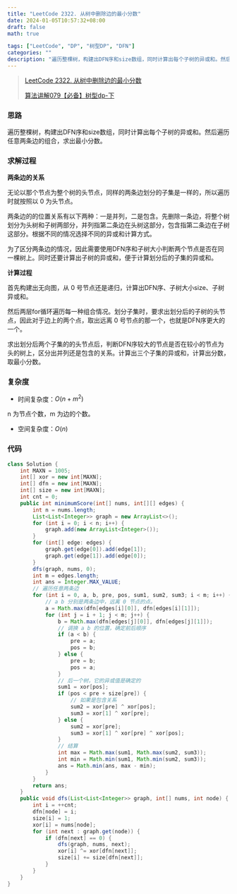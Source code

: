 ```yaml
---
title: "LeetCode 2322. 从树中删除边的最小分数"
date: 2024-01-05T10:57:32+08:00
draft: false
math: true

tags: ["LeetCode", "DP", "树型DP", "DFN"]
categories: ""
description: "遍历整棵树，构建出DFN序和size数组，同时计算出每个子树的异或和。然后遍历任意两条边的组合，求出最小分数。"
---
```


> [LeetCode 2322. 从树中删除边的最小分数](https://leetcode.cn/problems/minimum-score-after-removals-on-a-tree/)
>
> [算法讲解079【必备】树型dp-下](https://www.bilibili.com/video/BV1ae411f7AC/)

### 思路

遍历整棵树，构建出DFN序和size数组，同时计算出每个子树的异或和。然后遍历任意两条边的组合，求出最小分数。

### 求解过程

**两条边的关系**

无论以那个节点为整个树的头节点，同样的两条边划分的子集是一样的，所以遍历时就按照以 0 为头节点。

两条边的的位置关系有以下两种：一是并列，二是包含。先删除一条边，将整个树划分为头树和子树两部分，并列指第二条边在头树这部分，包含指第二条边在子树这部分。根据不同的情况选择不同的异或和计算方式。

为了区分两条边的情况，因此需要使用DFN序和子树大小判断两个节点是否在同一棵树上。同时还要计算出子树的异或和，便于计算划分后的子集的异或和。

**计算过程**

首先构建出无向图，从 0 号节点还是递归，计算出DFN序、子树大小size、子树异或和。

然后两层for循环遍历每一种组合情况。划分子集时，要求出划分后的子树的头节点，因此对于边上的两个点，取出远离 0 号节点的那一个，也就是DFN序更大的一个。

求出划分后两个子集的的头节点后，判断DFN序较大的节点是否在较小的节点为头的树上，区分出并列还是包含的关系。计算出三个子集的异或和，计算出分数，取最小分数。

### 复杂度

- 时间复杂度：$O(n + m^2)$

n 为节点个数，m 为边的个数。

- 空间复杂度：$O(n)$

### 代码

```java
class Solution {
    int MAXN = 1005;
    int[] xor = new int[MAXN];
    int[] dfn = new int[MAXN];
    int[] size = new int[MAXN];
    int cnt = 0;
    public int minimumScore(int[] nums, int[][] edges) {
        int n = nums.length;
        List<List<Integer>> graph = new ArrayList<>();
        for (int i = 0; i < n; i++) {
            graph.add(new ArrayList<Integer>());
        }
        for (int[] edge: edges) {
            graph.get(edge[0]).add(edge[1]);
            graph.get(edge[1]).add(edge[0]);
        }
        dfs(graph, nums, 0);
        int m = edges.length;
        int ans = Integer.MAX_VALUE;
        // 遍历任意两条边
        for (int i = 0, a, b, pre, pos, sum1, sum2, sum3; i < m; i++) {
            // a b 分别是两条边中，远离 0 节点的点。
            a = Math.max(dfn[edges[i][0]], dfn[edges[i][1]]);
            for (int j = i + 1; j < m; j++) {
                b = Math.max(dfn[edges[j][0]], dfn[edges[j][1]]);
                // 调换 a b 的位置，确定前后顺序
                if (a < b) {
                    pre = a;
                    pos = b;
                } else {
                    pre = b;
                    pos = a;
                }
                // 后一个树，它的异或值是确定的
                sum1 = xor[pos];
                if (pos < pre + size[pre]) {
                    // 如果是包含关系
                    sum2 = xor[pre] ^ xor[pos];
                    sum3 = xor[1] ^ xor[pre];
                } else {
                    sum2 = xor[pre];
                    sum3 = xor[1] ^ xor[pre] ^ xor[pos];
                }
                // 结算
                int max = Math.max(sum1, Math.max(sum2, sum3));
                int min = Math.min(sum1, Math.min(sum2, sum3));
                ans = Math.min(ans, max - min);
            }
        }
        return ans;
    }
    public void dfs(List<List<Integer>> graph, int[] nums, int node) {
        int i = ++cnt;
        dfn[node] = i;
        size[i] = 1;
        xor[i] = nums[node];
        for (int next : graph.get(node)) {
            if (dfn[next] == 0) {
                dfs(graph, nums, next);
                xor[i] ^= xor[dfn[next]];
                size[i] += size[dfn[next]];
            }
        }
    }
}
```